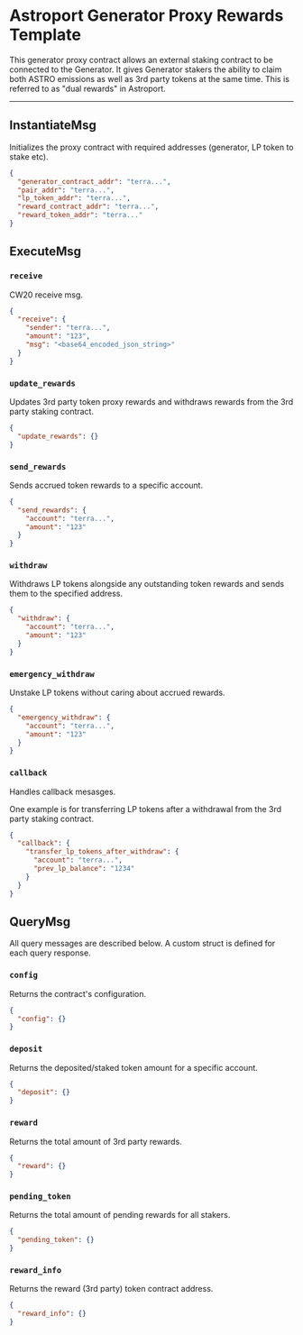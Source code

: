 # Astroport Generator Proxy Rewards Template

This generator proxy contract allows an external staking contract to be connected to the Generator. It gives Generator stakers the ability to claim both ASTRO emissions as well as 3rd party tokens at the same time. This is referred to as "dual rewards" in Astroport.

---

## InstantiateMsg

Initializes the proxy contract with required addresses (generator, LP token to stake etc).

```json
{
  "generator_contract_addr": "terra...",
  "pair_addr": "terra...",
  "lp_token_addr": "terra...",
  "reward_contract_addr": "terra...",
  "reward_token_addr": "terra..."
}
```

## ExecuteMsg

### `receive`

CW20 receive msg.

```json
{
  "receive": {
    "sender": "terra...",
    "amount": "123",
    "msg": "<base64_encoded_json_string>"
  }
}
```

### `update_rewards`

Updates 3rd party token proxy rewards and withdraws rewards from the 3rd party staking contract.

```json
{
  "update_rewards": {}
}
```

### `send_rewards`

Sends accrued token rewards to a specific account.

```json
{
  "send_rewards": {
    "account": "terra...",
    "amount": "123"
  }
}
```

### `withdraw`

Withdraws LP tokens alongside any outstanding token rewards and sends them to the specified address.

```json
{
  "withdraw": {
    "account": "terra...",
    "amount": "123"
  }
}
```

### `emergency_withdraw`

Unstake LP tokens without caring about accrued rewards.

```json
{
  "emergency_withdraw": {
    "account": "terra...",
    "amount": "123"
  }
}
```

### `callback`

Handles callback mesasges.

One example is for transferring LP tokens after a withdrawal from the 3rd party staking contract.

```json
{
  "callback": {
    "transfer_lp_tokens_after_withdraw": {
      "account": "terra...",
      "prev_lp_balance": "1234"
    }
  }
}

```
## QueryMsg

All query messages are described below. A custom struct is defined for each query response.

### `config`

Returns the contract's configuration.

```json
{
  "config": {}
}
```

### `deposit`

Returns the deposited/staked token amount for a specific account.

```json
{
  "deposit": {}
}
```

### `reward`

Returns the total amount of 3rd party rewards.

```json
{
  "reward": {}
}
```

### `pending_token`

Returns the total amount of pending rewards for all stakers.

```json
{
  "pending_token": {}
}
```

### `reward_info`

Returns the reward (3rd party) token contract address.

```json
{
  "reward_info": {}
}
```
